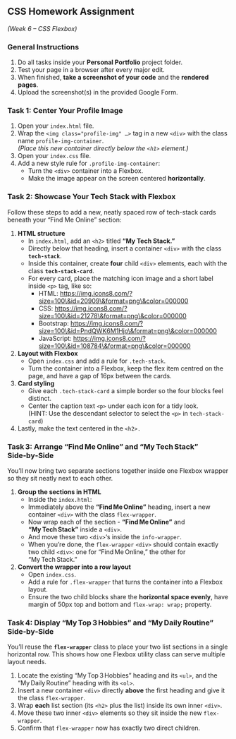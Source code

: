 ## **CSS Homework Assignment**

*(Week 6 – CSS Flexbox)*

### **General Instructions**

1. Do all tasks inside your **Personal Portfolio** project folder.  
2. Test your page in a browser after every major edit.  
3. When finished, **take a screenshot of your code** and the **rendered pages**.  
4. Upload the screenshot(s) in the provided Google Form.

### **Task 1: Center Your Profile Image**

1. Open your `index.html` file.  
2. Wrap the `<img class="profile-img" …>` tag in a new `<div>` with the class name `profile-img-container`.  
    *(Place this new container directly below the `<h1>` element.)*  
3. Open your `index.css` file.  
4. Add a new style rule for `.profile-img-container`:  
   * Turn the `<div>` container into a Flexbox.  
   * Make the image appear on the screen centered **horizontally**.

### **Task 2: Showcase Your Tech Stack with Flexbox**

Follow these steps to add a new, neatly spaced row of tech-stack cards beneath your “Find Me Online” section:

1. **HTML structure**  
   * In `index.html`, add an `<h2>` titled **“My Tech Stack.”**  
   * Directly below that heading, insert a container `<div>` with the class **`tech-stack`**.  
   * Inside this container, create **four** child `<div>` elements, each with the class **`tech-stack-card`**.  
   * For every card, place the matching icon image and a short label inside `<p>` tag, like so:  
     * HTML: https://img.icons8.com/?size=100\&id=20909\&format=png\&color=000000  
     * CSS: https://img.icons8.com/?size=100\&id=21278\&format=png\&color=000000  
     * Bootstrap: https://img.icons8.com/?size=100\&id=PndQWK6M1Hjo\&format=png\&color=000000  
     * JavaScript: https://img.icons8.com/?size=100\&id=108784\&format=png\&color=000000  
2. **Layout with Flexbox**  
   * Open `index.css` and add a rule for `.tech-stack`.  
   * Turn the container into a Flexbox, keep the flex item centred on the page, and have a gap of 16px between the cards.  
3. **Card styling**  
   * Give each `.tech-stack-card` a simple border so the four blocks feel distinct.  
   * Center the caption text `<p>` under each icon for a tidy look.  
     (HINT: Use the descendant selector to select the `<p>` in `tech-stack-card`)  
4. Lastly, make the text centered in the `<h2>.`

### **Task 3: Arrange “Find Me Online” and “My Tech Stack” Side‑by‑Side**

You’ll now bring two separate sections together inside one Flexbox wrapper so they sit neatly next to each other.

1. **Group the sections in HTML**  
   * Inside the `index.html`:   
   * Immediately above the **“Find Me Online”** heading, insert a new container `<div>` with the class `flex-wrapper`.  
   * Now wrap each of the section \- **“Find Me Online”** and **“My Tech Stack”** inside a `<div>`.  
   * And move these two `<div>`‘s inside the `info-wrapper`.  
   * When you’re done, the `flex-wrapper` `<div>` should contain exactly two child `<div>`: one for “Find Me Online,” the other for “My Tech Stack.”  
2. **Convert the wrapper into a row layout**  
   * Open `index.css`.  
   * Add a rule for `.flex-wrapper` that turns the container into a Flexbox layout.  
   * Ensure the two child blocks share the **horizontal space evenly**, have margin of 50px top and bottom and `flex-wrap: wrap;` property.

### **Task 4: Display “My Top 3 Hobbies” and “My Daily Routine” Side‑by‑Side**

You’ll reuse the **`flex-wrapper`** class to place your two list sections in a single horizontal row. This shows how one Flexbox utility class can serve multiple layout needs.

1. Locate the existing “My Top 3 Hobbies” heading and its `<ul>`, and the “My Daily Routine” heading with its `<ol>`.  
2. Insert a new container `<div>` directly **above** the first heading and give it the class `flex-wrapper`.  
3. Wrap **each** list section (its `<h2>` plus the list) inside its own inner `<div>`.  
4. Move these two inner `<div>` elements so they sit inside the new `flex-wrapper`.  
5. Confirm that `flex-wrapper` now has exactly two direct children.